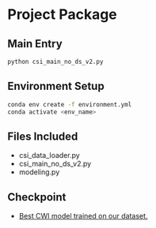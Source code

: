 # Project Package

## Main Entry
```bash
python csi_main_no_ds_v2.py
```

## Environment Setup

```bash
conda env create -f environment.yml
conda activate <env_name>
```

## Files Included

- csi_data_loader.py
- csi_main_no_ds_v2.py
- modeling.py

## Checkpoint

- [Best CWI model trained on our dataset.](https://huggingface.co/chaojiang06/medreadme_medical_complex_span_identification_CWI)

